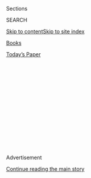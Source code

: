 <div id="app">

<div>

<div>

<div>

<div class="NYTAppHideMasthead css-1q2w90k e1suatyy0">

<div class="section css-ui9rw0 e1suatyy2">

<div class="css-eph4ug er09x8g0">

<div class="css-6n7j50">

</div>

<span class="css-1dv1kvn">Sections</span>

<div class="css-10488qs">

<span class="css-1dv1kvn">SEARCH</span>

</div>

[Skip to content](#site-content)[Skip to site
index](#site-index)

</div>

<div id="masthead-section-label" class="css-1wr3we4 eaxe0e00">

[Books](https://www.nytimes3xbfgragh.onion/section/books)

</div>

<div class="css-10698na e1huz5gh0">

</div>

</div>

<div id="masthead-bar-one" class="section hasLinks css-15hmgas e1csuq9d3">

<div class="css-uqyvli e1csuq9d0">

</div>

<div class="css-1uqjmks e1csuq9d1">

</div>

<div class="css-9e9ivx">

[](https://myaccount.nytimes3xbfgragh.onion/auth/login?response_type=cookie&client_id=vi)

</div>

<div class="css-1bvtpon e1csuq9d2">

[Today’s
Paper](https://www.nytimes3xbfgragh.onion/section/todayspaper)

</div>

</div>

</div>

</div>

<div data-aria-hidden="false">

<div id="site-content" data-role="main">

<div>

<div class="css-1aor85t" style="opacity:0.000000001;z-index:-1;visibility:hidden">

<div class="css-1hqnpie">

<div class="css-epjblv">

<span class="css-17xtcya">[Books](/section/books)</span><span class="css-x15j1o">|</span><span class="css-fwqvlz">In
Alex Trebek’s Reluctant, Moving Memoir, Life Is All About the Next
Question</span>

</div>

<div class="css-k008qs">

<div class="css-1iwv8en">

<span class="css-18z7m18"></span>

<div>

</div>

</div>

<span class="css-1n6z4y">https://nyti.ms/3eQfiSe</span>

<div class="css-1705lsu">

<div class="css-4xjgmj">

<div class="css-4skfbu" data-role="toolbar" data-aria-label="Social Media Share buttons, Save button, and Comments Panel with current comment count" data-testid="share-tools">

  - 
  - 
  - 
  - 
    
    <div class="css-6n7j50">
    
    </div>

  - 

</div>

</div>

</div>

</div>

</div>

</div>

<div id="NYT_TOP_BANNER_REGION" class="css-13pd83m">

</div>

<div id="top-wrapper" class="css-1sy8kpn">

<div id="top-slug" class="css-l9onyx">

Advertisement

</div>

[Continue reading the main
story](#after-top)

<div class="ad top-wrapper" style="text-align:center;height:100%;display:block;min-height:250px">

<div id="top" class="place-ad" data-position="top" data-size-key="top">

</div>

</div>

<div id="after-top">

</div>

</div>

<div id="sponsor-wrapper" class="css-1hyfx7x">

<div id="sponsor-slug" class="css-19vbshk">

Supported by

</div>

[Continue reading the main
story](#after-sponsor)

<div id="sponsor" class="ad sponsor-wrapper" style="text-align:center;height:100%;display:block">

</div>

<div id="after-sponsor">

</div>

</div>

[Books of The
Times](/column/books-of-the-times "Books of The Times")

<div class="css-1vkm6nb ehdk2mb0">

# In Alex Trebek’s Reluctant, Moving Memoir, Life Is All About the Next Question

</div>

<div class="css-xt80pu e12qa4dv0">

<div class="css-18e8msd">

<div class="css-vp77d3 epjyd6m0">

<div class="css-1baulvz">

By [<span class="css-1baulvz last-byline" itemprop="name">Parul
Sehgal</span>](https://www.nytimes3xbfgragh.onion/by/parul-sehgal)

</div>

</div>

  - July 21,
    2020

  - 
    
    <div class="css-4xjgmj">
    
    <div class="css-d8bdto" data-role="toolbar" data-aria-label="Social Media Share buttons, Save button, and Comments Panel with current comment count" data-testid="share-tools">
    
      - 
      - 
      - 
      - 
        
        <div class="css-6n7j50">
        
        </div>
    
      - 
    
    </div>
    
    </div>

</div>

</div>

<div class="css-79elbk" data-testid="photoviewer-wrapper">

<div class="css-z3e15g" data-testid="photoviewer-wrapper-hidden">

</div>

<div class="css-1a48zt4 ehw59r15" data-testid="photoviewer-children">

![<span class="css-cnj6d5 e1z0qqy90" itemprop="copyrightHolder"><span class="css-1ly73wi e1tej78p0">Credit...</span><span><span>.</span></span></span>](https://static01.graylady3jvrrxbe.onion/images/2020/07/22/books/21BOOKTREBEK1/21BOOKTREBEK1-articleLarge.png?quality=75&auto=webp&disable=upscale)

</div>

</div>

<div class="css-170u9t6">

<div class="css-u7fh8e">

<div class="css-79elbk">

Buy Book<span data-aria-hidden="true">
    ▾</span>

  - [Amazon](https://www.amazon.com/gp/search?index=books&tag=NYTBSREV-20&field-keywords=The+Answer+Is...+Alex+Trebek)
  - [Apple
    Books](https://du-gae-books-dot-nyt-du-prd.appspot.com/buy?title=The+Answer+Is...&author=Alex+Trebek)
  - [Barnes and
    Noble](https://www.anrdoezrs.net/click-7990613-11819508?url=https%3A%2F%2Fwww.barnesandnoble.com%2Fw%2F%3Fean%3D9781982157999)
  - [Books-A-Million](https://www.anrdoezrs.net/click-7990613-35140?url=https%3A%2F%2Fwww.booksamillion.com%2Fp%2FThe%2BAnswer%2BIs...%2FAlex%2BTrebek%2F9781982157999)
  - [Bookshop](https://bookshop.org/a/3546/9781982157999)
  - [Indiebound](https://www.indiebound.org/book/9781982157999?aff=NYT)

</div>

When you purchase an independently reviewed book through our site, we
earn an affiliate
commission.

</div>

</div>

<div class="section meteredContent css-1r7ky0e" name="articleBody" itemprop="articleBody">

<div class="css-1fanzo5 StoryBodyCompanionColumn">

<div class="css-53u6y8">

Alex Trebek was a man in search of a vice.

It was Los Angeles, in the late ’70s. The Canadian quiz show emcee had
been tapped to host a new trivia program, the short-lived “Wizard of
Odds.” “I had the world by the tail,” he writes in his new memoir, “The
Answer Is…” “I was the talented newcomer in broadcasting. I was the
bright, fair-haired boy.” He was also saddled with a few striking
disadvantages, as he saw it. “I didn’t drink, didn’t smoke, didn’t do
drugs,” he writes. “There were no big negatives associated with me.”

He was too chaste to be trusted — “it held me back from becoming one of
the guys.” He tried cursing. He tried boasting about his drinking even
though he privately preferred one percent milk (sufficiently sinister,
to my mind). In the end, he reconciled himself to that unnerving
wholesomeness and reserve, which have become so integral to his appeal.
The “Jeopardy\!” champion Ken Jennings [has
described](https://www.nytimes3xbfgragh.onion/2019/03/09/opinion/sunday/alex-trebek-jeopardy-ken-jennings.html)
Trebek as “a riddle wrapped in an enigma wrapped in a Perry Ellis suit.”

It’s little wonder that Trebek has written a memoir of consummate
caginess, one of the wariest I’ve read: a friendly, often funny account
marked by a reluctance so deep that it confers a curious integrity upon
the celebrity tell-all. For years, he resisted personal questions (“Get
a life,” he’d say in interviews) and resisted writing an autobiography.
Only after the outpouring of support following his announcement last
year that he had pancreatic cancer did he feel he owed something to the
public.

</div>

</div>

<div class="css-79elbk" data-testid="photoviewer-wrapper">

<div class="css-z3e15g" data-testid="photoviewer-wrapper-hidden">

</div>

<div class="css-1a48zt4 ehw59r15" data-testid="photoviewer-children">

![<span class="css-16f3y1r e13ogyst0" data-aria-hidden="true">Alex
Trebek gathering himself backstage before taping an episode of
“Jeopardy\!”</span><span class="css-cnj6d5 e1z0qqy90" itemprop="copyrightHolder"><span class="css-1ly73wi e1tej78p0">Credit...</span><span>Jeopardy\!
Productions</span></span>](https://static01.graylady3jvrrxbe.onion/images/2020/07/21/books/21booktrebek3/21booktrebek3-articleLarge.jpg?quality=75&auto=webp&disable=upscale)

</div>

</div>

<div class="css-1fanzo5 StoryBodyCompanionColumn">

<div class="css-53u6y8">

\[ *Read our recent* [*profile of Alex
Trebek*](https://www.nytimes3xbfgragh.onion/2020/07/17/books/alex-trebek-jeopardy-the-answer-is.html)*.*
\]

But everything in proportion, please. “I’m a second-tier celebrity,” he
insists. “The biggest reason the show has endured is the comfort that it
brings. Viewers have gotten used to having me there, not so much as a
showbiz personality but as an uncle. I’m part of the family more than an
outside celebrity who comes into your home to entertain you. They find
me comforting and reassuring as opposed to being impressed by me.”

</div>

</div>

<div class="css-1fanzo5 StoryBodyCompanionColumn">

<div class="css-53u6y8">

On this point, Trebek is remarkably direct: Even if he can’t quite
understand the public fascination with his life, he knows he means
something significant to the culture, something soothing and in short
supply. He knows he fills a need. For the 36 years hosting “Jeopardy\!”
— an industry record— he has been a nostalgic father figure of sorts,
showing up reliably at dinnertime and remaining tantalizingly aloof. In
the autumn of the media patriarchs, he stands practically alone,
untinged by scandal. His authority derives from his defense of facts,
not their distortion.

He takes pride in his work, and in the achievements of the contestants —
when Jennings was finally ousted after winning 74 games in a row, Trebek
teared up. But he never takes himself seriously; his memoir is a
shameless dad-joke extravaganza, largely at his own expense. He is eager
to talk about his hairpiece (“a damn good one”). He shares silly photos
of himself in all-denim outfits (“wearing the Canadian tuxedo is my
birthright”) and posing in the “Got Milk?” campaigns of the 1990s (“I
really do love the stuff”). He recalls the early years of “Jeopardy\!”
with relish, when the prizes for runners-up included “Lee Nails,
‘delicious low-calorie meat’ from Mr. Turkey and Tinactin Antifungal
Cream — use only as directed\!”

Alex Trebek loves the troops, he loves his wife, he loves his Dodge Ram.
He really loves his bromides. His kids? Champs. His divorce? *Amazing*;
he and his ex are still good
friends.

<div class="css-79elbk" data-testid="photoviewer-wrapper">

<div class="css-z3e15g" data-testid="photoviewer-wrapper-hidden">

</div>

<div class="css-1a48zt4 ehw59r15" data-testid="photoviewer-children">

<div class="css-zgakxe erfvjey0">

<span class="css-1ly73wi e1tej78p0">Image</span>

<div class="css-zjzyr8">

<div data-testid="lazyimage-container" style="height:479.46666666666675px">

</div>

</div>

</div>

<span class="css-16f3y1r e13ogyst0" data-aria-hidden="true">Trebek as a
child, on a
pony.</span><span class="css-cnj6d5 e1z0qqy90" itemprop="copyrightHolder"><span class="css-1ly73wi e1tej78p0">Credit...</span><span>Alex
Trebek</span></span>

</div>

</div>

</div>

</div>

<div class="css-1fanzo5 StoryBodyCompanionColumn">

<div class="css-53u6y8">

Around the margins, a darker story blooms. Trebek was born in Sudbury,
Ontario, in 1940, to Ukrainian immigrants — warm, loving people, if
ill-suited for each other. His father drank. Trebek’s early years were
full of poverty, instability and illness, but he presents them with his
typical cloudless beneficence: “I don’t have a lot of ghosts. I don’t
have any bad memories that affect my life. It’s all good.” When he was
7, he fell into a frozen lake and became afflicted with painful
rheumatism. For 12 years he’d wake crying in the night until suddenly
the pain disappeared. “Go figure,” he shrugs.

Young Trebek had a rebellious streak. He clashed with the nuns at school
and bounced between jobs. He quit military college when he heard that
buzz cuts were mandatory. “I had a good head of hair — a sort of
pompadour with a ducktail in the back,” he writes. (Photographic
evidence is provided.) “I’d be damned if I was going to let them shave
it off.”

Trebek might have inspired dread in his teachers and early employers,
but he discovered that his real talent was in projecting calm, in
allowing others to shine. As a host, it has been his proudest quality —
his ability to buoy an anxious contestant through tone alone.

Facts themselves can confer steadiness. A small aside: I took to
“Jeopardy\!” early, and in high school had a weird, cursory career
competing in televised trivia contests. My teammates and I — immigrants
all, as it happened — glutted ourselves on dates and data with a hunger
I couldn’t have possibly explained at the time but that now seems
embarrassingly obvious. Facts could be trusted. Facts consoled. Their
patient, dogged acquisition constituted a kind of shy possession of the
world.

Of course, any possession in this life is, at best, temporary. “My life
has been a quest for knowledge and understanding, and I’m nowhere near
having achieved that. And it doesn’t bother me in the least,” Trebek
cheerfully concludes. He ends the book at home, like of all us, in
quarantine. He is exhausted by cancer treatments, exhausted by
uncertainty but still sublimely calm and grateful. As he’s always
advised his contestants to do, he’s already looking ahead to the next
question.

</div>

</div>

</div>

<div>

</div>

<div>

</div>

<div>

</div>

<div>

<div id="bottom-wrapper" class="css-1ede5it">

<div id="bottom-slug" class="css-l9onyx">

Advertisement

</div>

[Continue reading the main
story](#after-bottom)

<div id="bottom" class="ad bottom-wrapper" style="text-align:center;height:100%;display:block;min-height:90px">

</div>

<div id="after-bottom">

</div>

</div>

</div>

</div>

</div>

## Site Index

<div>

</div>

## Site Information Navigation

  - [© <span>2020</span> <span>The New York Times
    Company</span>](https://help.nytimes3xbfgragh.onion/hc/en-us/articles/115014792127-Copyright-notice)

<!-- end list -->

  - [NYTCo](https://www.nytco.com/)
  - [Contact
    Us](https://help.nytimes3xbfgragh.onion/hc/en-us/articles/115015385887-Contact-Us)
  - [Work with us](https://www.nytco.com/careers/)
  - [Advertise](https://nytmediakit.com/)
  - [T Brand Studio](http://www.tbrandstudio.com/)
  - [Your Ad
    Choices](https://www.nytimes3xbfgragh.onion/privacy/cookie-policy#how-do-i-manage-trackers)
  - [Privacy](https://www.nytimes3xbfgragh.onion/privacy)
  - [Terms of
    Service](https://help.nytimes3xbfgragh.onion/hc/en-us/articles/115014893428-Terms-of-service)
  - [Terms of
    Sale](https://help.nytimes3xbfgragh.onion/hc/en-us/articles/115014893968-Terms-of-sale)
  - [Site
    Map](https://spiderbites.nytimes3xbfgragh.onion)
  - [Help](https://help.nytimes3xbfgragh.onion/hc/en-us)
  - [Subscriptions](https://www.nytimes3xbfgragh.onion/subscription?campaignId=37WXW)

</div>

</div>

</div>

</div>
